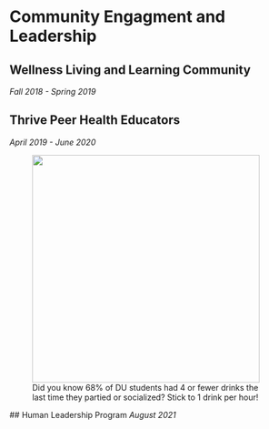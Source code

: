 # Community Engagment and Leadership
## Wellness Living and Learning Community
<i>Fall 2018 - Spring 2019</i>
## Thrive Peer Health Educators
<i>April 2019 - June 2020</i>
<br>
<figure>
  <img src="https://user-images.githubusercontent.com/91146906/151018455-c85f1384-062c-466b-ac52-d338eb03a261.jpg" height="400"/>
  <figcaption>Did you know 68% of DU students had 4 or fewer drinks the last time they partied or socialized? Stick to 1 drink per hour!</figcaption>
</figure>
## Human Leadership Program
<i>August 2021</i>
